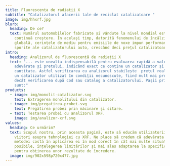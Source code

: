 ```yaml
---
title: Fluorescența de radiații X
subtitle: "Catalizatorul afacerii tale de reciclat catalizatoare "
image: img/hhxrf.jpg
blurb:
  heading: De ce?
  text: Numărul automobilelor fabricate și vândute la nivel mondial este în
    continuă creștere. În același timp, datorită fenomenului de încălzire
    globală, cerințele de mediu pentru emisiile de noxe impun performanțe
    sporite ale catalizatorului auto, crescând deci prețul catalizatoarelor.
intro:
  heading: Analizorul de fluorescență de radiații X
  text: "... este unealta indispensabilă pentru evaluarea rapidă a valorii
    adevărate și prețului, indicând exact ce conține un catalizator și în ce
    cantitate. Astfel verificarea cu analizorul stabilește  prețul real pentru
    un catalizator utilizat în condiții necunoscute, fiind mult mai precisă
    decât verificarea după cod sau catalog a catalizatorului. Pașii principali
    sunt:"
products:
  - image: img/monolit-catalizator.svg
    text: Extragerea monolitului din catalizator.
  - image: img/pregatirea-probei.svg
    text: Pregătirea probei prin măcinare și sitare.
  - text: Testarea probei cu analizorul XRF.
    image: img/analizor-xrf.svg
values:
  heading: Ce urmărim?
  text: Scopul nostru, prin aceasta pagină, este să educăm utilizatorii actuali și
    viitori asupra tehnologiei cu XRF. Ne place să credem că adevărata valoare a
    metodei costă în aplicarea ei în mod corect în cât mai multe situații
    posibile, înțelegerea limitărilor și mai ales adaptarea la specificul probei
    pentru obținerea unor rezultate de încredere.
  image: img/902x598p720x477.jpg
---
```

